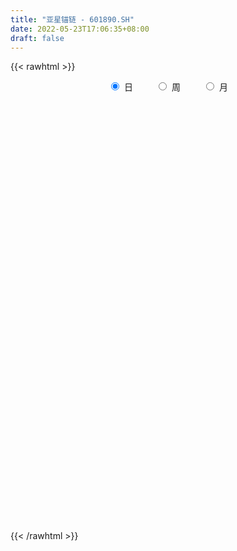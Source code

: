 ```yaml
---
title: "亚星锚链 - 601890.SH"
date: 2022-05-23T17:06:35+08:00
draft: false
---
```

{{< rawhtml >}}
    <div style="text-align: center">
        <label style="padding: 1rem;"><input style="margin-right: .5rem" type="radio" name="period" value="D" checked onclick="period_change(this)">日</label>
        <label style="padding: 1rem;"><input style="margin-right: .5rem" type="radio" name="period" value="W" onclick="period_change(this)">周</label>
        <label style="padding: 1rem;"><input style="margin-right: .5rem" type="radio" name="period" value="M" onclick="period_change(this)">月</label>
    </div>
    <div id="chart" style="height: 700px;"></div> 
    <script type="text/javascript">
        const D_v = [248061.47,458376.31,327787.46,275426.25,425624.01,261232.91,244234.56,187914.76,425165.41,306822.88,395672.82,251195.73,488000.14,507098.59,314705.91,297858.1,222368.23,297107.06,336256.78,389701.92,374446.54,276251.32,279784.7,178926.1,222457.6,162655.47,130327.0,296635.32,351576.18,233349.25,185864.17,210374.11,174742.49,194248.38,158961.56,257092.02,139188.36,94602.53,127501.7,86212.0,152964.64,169838.76,104440.21,96937.63,108049.0,89955.91,186253.38,126882.99,117933.25,109929.11,120952.08,293120.15,307265.01,206461.86,192521.79,122044.35,116760.52,148165.6,129508.29,90201.78,390992.77,209037.07,166222.13,297724.78,244285.39,185416.03,341408.27,374922.3,321769.37,564235.03,324216.71,269205.7,349320.26,389579.67,697156.8199999999,719845.1800000001,577610.6,407339.77,1041815.38,879398.78,577842.96,456150.44,538950.25,1062957.3999999999,899013.8100000001,974221.1899999999,1381904.1499999999,1030689.63,835072.33,516981.19,680753.1800000001,754899.37,985011.29,1070619.96,680499.48,720710.5,744055.64,544107.04,329247.89,303068.87,360038.74,357725.52,239752.69,159251.2,193295.64,222292.02,265196.8,209967.25,264551.31,391031.15,222754.47,278144.98,379064.33,245040.08,233299.56,450950.46,843633.53,764149.67,963737.54,630548.6800000001,445177.76,498688.75,650365.16,418745.84,553446.11,690090.37,585010.66,1014863.0600000001,1108171.1499999999,1657999.23,1042021.2,1178118.2,1012114.1800000001,639732.01,525645.27,713284.23,750744.83,554440.95,748199.6800000001,543655.34,490136.38,500373.73,380282.44,411934.04,298985.37,256708.59,527143.74,693165.76,1315791.1799999999,722376.8,519413.35,427029.48,400562.34,493951.72,766939.8,376591.47,428154.96,825549.53,540789.9399999999,342452.91,415463.65,348088.52,593183.1800000001,566075.08,449441.64,365991.71,214147.94,929004.88,821843.64,696891.83,444489.37,720941.13,589140.22,631574.29,434024.64,485753.0,543540.11,527279.79,461504.63,222347.73,303005.5,261720.85,210145.93,245078.8,212683.91,175318.09,248456.54,201239.92,175323.95,225833.88,187447.05,202189.04,523606.95,225981.15,304013.27,458370.42,232686.09,212822.33,248328.05,144077.28,217934.84,273166.2,156192.71,156494.89,168542.33,176710.14,196120.24,265920.47,156054.8,174860.57,139541.4,203382.09,176518.25,144770.93,103904.4,122194.86,151965.75,115665.0,84502.41,86078.58,333104.59,191149.23,173955.94,303858.73,534407.33,421482.08,558817.0600000001,343288.8,247602.9,290810.09,486671.78,341009.27,287682.95,213128.35,211234.74,154276.43,180560.48,183879.71,137186.04,141401.73,139530.88,199495.6,153493.81,105673.0,138632.26,140705.22,316188.4,361721.71,292152.54,426263.79]
const D_histogram = [0.0,0.0082580057,0.0148840101,0.0061425331,0.0142444841,0.0152985795,0.0048634372,-0.0084270796,0.0032462349,0.009621136,0.0154971026,0.0162752884,0.0271119055,0.0391749943,0.0347819092,0.0265689067,0.0195097569,0.0046096046,0.0058849924,0.0140468865,0.0139973134,0.0138515337,-0.0003481614,-0.0099116982,-0.0325614652,-0.0367396816,-0.0366701143,-0.0185291839,-0.004010105,0.0074868933,0.0075354812,0.0016650587,-0.008887696,-0.0249926792,-0.0309129457,-0.0530431812,-0.0655453889,-0.0686554512,-0.0636446545,-0.0581287125,-0.0467092331,-0.0442070551,-0.0377518308,-0.0303476165,-0.0316020392,-0.0292112687,-0.0162982151,-0.004449718,0.005482383,0.0117656417,0.0122147983,0.0249102832,0.0330720561,0.0321453649,0.0089049207,-0.0022344562,-0.0103054945,-0.0057959458,-0.0070260263,-0.0066676853,0.0131897821,0.0205853651,0.0267554165,0.035601963,0.0430284836,0.0395049288,0.0451671656,0.0523580499,0.0453327056,0.0602943409,0.0593973038,0.0542155935,0.0509636349,0.0413174044,0.0523255809,0.0570760898,0.063268886,0.0596860146,0.0857656194,0.0982419978,0.1013141917,0.0853365272,0.0893325121,0.130961576,0.1566833275,0.2134870289,0.2186612465,0.2251670283,0.1742172661,0.129096228,0.0845941911,0.0560219046,0.0624167339,0.0525983643,0.0119528597,-0.07335263,-0.102239013,-0.1527279484,-0.1710042991,-0.1683807725,-0.1817674888,-0.2104548429,-0.218030884,-0.2108425013,-0.2051453409,-0.1842595207,-0.1628249434,-0.1424371176,-0.1336603219,-0.1284874904,-0.1121501639,-0.1066467341,-0.1130846234,-0.1193919296,-0.1026784488,-0.0587763986,0.0178684114,0.0318432723,0.0676357947,0.0652949681,0.0511521426,0.050020333,0.0595416074,0.050854488,0.0527921913,0.0535093062,0.0558545357,0.1023660026,0.1789939039,0.222848207,0.219741287,0.2615286837,0.237409068,0.1982305662,0.1652553265,0.136881961,0.1215028309,0.0790596142,0.0268033159,0.0036216482,-0.0377820592,-0.0921794841,-0.110816116,-0.1153816899,-0.1304089598,-0.1330394895,-0.113418976,-0.0423313763,0.0280286229,0.0405734682,0.0161307986,-0.0002560672,-0.0222212804,-0.0196773753,-0.0765268033,-0.1010778906,-0.0911040853,-0.0547005317,-0.0386147,-0.0264462083,-0.0083761727,-0.004766103,0.0272547789,0.0396044091,0.0171888195,-0.0226901675,-0.0420165106,-0.0071468435,0.0030824757,0.0241278575,0.0125037136,0.0371433464,0.0199566172,0.0239963008,0.0295866499,0.0038796049,-0.040105277,-0.1256961933,-0.1579249949,-0.1680597362,-0.1570502602,-0.1406653036,-0.1278311881,-0.136111226,-0.1256102726,-0.1112600634,-0.0898904797,-0.0758856413,-0.0676962571,-0.0532160683,-0.0488324198,-0.0343029936,-0.013459687,-0.0114189314,0.0055592146,0.040569784,0.0568751764,0.0528140209,0.0303364366,0.0089121403,-0.0247890771,-0.057342115,-0.0720220786,-0.0796712577,-0.0797784012,-0.0928398411,-0.088235591,-0.0796190274,-0.0668433201,-0.0462345265,-0.026158312,-0.0016651261,-0.0031252418,0.0009292864,0.0043965636,0.0053894522,0.0213597022,0.022857243,0.0240874434,0.0288597503,0.0470234112,0.0463559261,0.0229657768,0.0547922088,0.0747616827,0.0988457481,0.1150864707,0.1131721111,0.1016354393,0.0697627497,-0.0014241184,-0.0501213614,-0.119707938,-0.1729397969,-0.18210369,-0.1825346742,-0.1566317615,-0.117776857,-0.0885267119,-0.0525883285,-0.01932739,0.0035358925,0.025057302,0.0381705865,0.0509829926,0.0609044358,0.0817566769,0.110733388,0.1296292592,0.1613423037]
const D_fast = [0.0,0.0103225071,0.020669514,0.0134636703,0.0251267424,0.0300054827,0.0207861996,0.0053889129,0.0178737861,0.0266539713,0.0364042136,0.0412512215,0.0588658149,0.0807226523,0.0850250445,0.0834542687,0.0812725581,0.0675248069,0.0702714428,0.0819450585,0.0853948137,0.0887119175,0.0744251821,0.0623837207,0.0315935874,0.0182304506,0.0091324894,0.0226411238,0.0361576765,0.049526398,0.0514588563,0.0460046984,0.0332300197,0.0108768667,-0.0027716363,-0.038162667,-0.0670512219,-0.087325147,-0.098225514,-0.1072417501,-0.1074995789,-0.1160491647,-0.1190318982,-0.1192145879,-0.1283695205,-0.1332815671,-0.1244430673,-0.1137069997,-0.1024043029,-0.0931796338,-0.0896767776,-0.0707537219,-0.054323935,-0.047214285,-0.068228499,-0.07992649,-0.0905739019,-0.0875133397,-0.0904999267,-0.091808507,-0.0686535942,-0.0561116699,-0.0432527643,-0.025505727,-0.0073220855,-0.0009694082,0.01598462,0.0362650169,0.0405728489,0.0706080695,0.0845603583,0.0929325464,0.1024214966,0.1031046171,0.1271941889,0.1462137202,0.1682237379,0.1795623701,0.2270833798,0.2641202577,0.2925209995,0.2978774668,0.3242065797,0.3985760376,0.463468621,0.5736440796,0.6334836089,0.6962811477,0.6888857021,0.676038721,0.6526852319,0.6381184215,0.6601174342,0.6634486558,0.6257913661,0.5221477189,0.4677015826,0.3790306601,0.3180032346,0.2785315681,0.2197029797,0.1384019148,0.0763181528,0.0307959101,-0.0147932648,-0.0399723247,-0.0592439833,-0.0744654368,-0.0991037216,-0.1260527628,-0.1377529772,-0.1589112309,-0.1936202761,-0.2297755647,-0.2387316961,-0.2095237455,-0.1284118328,-0.1064761537,-0.0537746826,-0.0397917673,-0.041146557,-0.0297732834,-0.0053666071,-0.0013401046,0.0137956465,0.027890088,0.0441989514,0.116301919,0.2376782963,0.3372446512,0.3890730528,0.4962426205,0.5314752718,0.5418544115,0.5501930035,0.5560401282,0.5710367059,0.5483583926,0.5028029234,0.4805266677,0.4296774455,0.3522351496,0.3058944886,0.2724834923,0.2248539825,0.1889635804,0.1802293499,0.2407341055,0.3181012604,0.3407894728,0.3203795028,0.3039286202,0.276408087,0.2740326482,0.1980515193,0.1482309594,0.1354287434,0.158157164,0.1645893208,0.1701462604,0.1861222529,0.1885407968,0.2273753734,0.2496261058,0.2315077212,0.1859561923,0.1561257215,0.1892086778,0.2002086159,0.2272859621,0.2187877466,0.2527132159,0.240515641,0.2505543998,0.2635414114,0.2388042677,0.1847930665,0.0677781019,-0.0039319484,-0.0560816238,-0.0843347128,-0.1031160821,-0.1222397636,-0.164547608,-0.1854492227,-0.1989140294,-0.2000170657,-0.2049836375,-0.2137183176,-0.2125421459,-0.2203666024,-0.2144129246,-0.1969345398,-0.197748517,-0.1793805674,-0.1342275519,-0.1037033654,-0.0945610157,-0.1094544909,-0.1286507521,-0.1685492388,-0.2154378054,-0.2481232886,-0.2756902821,-0.295742026,-0.3320134261,-0.3494680738,-0.360756267,-0.3646913897,-0.3556412279,-0.3421045913,-0.318027687,-0.3202691131,-0.3159822633,-0.3114158453,-0.3090755935,-0.2877654181,-0.2805535664,-0.2733015052,-0.2613142607,-0.231394747,-0.2204732506,-0.2381219557,-0.1925974715,-0.1539375769,-0.1051420745,-0.0601297342,-0.033751066,-0.019878878,-0.0343108802,-0.1058537778,-0.1670813612,-0.2665949223,-0.3630617304,-0.4177515461,-0.4638161988,-0.4770712265,-0.4676605362,-0.4605420691,-0.4377507678,-0.4093216769,-0.3855744212,-0.3577886863,-0.335132755,-0.3095746009,-0.2844270488,-0.2431356384,-0.1864755803,-0.1351723942,-0.0631237739]
const D_slow = [0.0,0.0020645014,0.0057855039,0.0073211372,0.0108822582,0.0147069031,0.0159227624,0.0138159925,0.0146275512,0.0170328353,0.0209071109,0.024975933,0.0317539094,0.041547658,0.0502431353,0.0568853619,0.0617628012,0.0629152023,0.0643864504,0.067898172,0.0713975004,0.0748603838,0.0747733435,0.0722954189,0.0641550526,0.0549701322,0.0458026036,0.0411703077,0.0401677814,0.0420395047,0.043923375,0.0443396397,0.0421177157,0.0358695459,0.0281413095,0.0148805142,-0.001505833,-0.0186696958,-0.0345808594,-0.0491130376,-0.0607903458,-0.0718421096,-0.0812800673,-0.0888669714,-0.0967674813,-0.1040702984,-0.1081448522,-0.1092572817,-0.1078866859,-0.1049452755,-0.1018915759,-0.0956640051,-0.0873959911,-0.0793596499,-0.0771334197,-0.0776920338,-0.0802684074,-0.0817173938,-0.0834739004,-0.0851408217,-0.0818433762,-0.0766970349,-0.0700081808,-0.0611076901,-0.0503505692,-0.040474337,-0.0291825456,-0.0160930331,-0.0047598567,0.0103137286,0.0251630545,0.0387169529,0.0514578616,0.0617872127,0.074868608,0.0891376304,0.1049548519,0.1198763555,0.1413177604,0.1658782599,0.1912068078,0.2125409396,0.2348740676,0.2676144616,0.3067852935,0.3601570507,0.4148223623,0.4711141194,0.5146684359,0.546942493,0.5680910407,0.5820965169,0.5977007004,0.6108502915,0.6138385064,0.5955003489,0.5699405956,0.5317586085,0.4890075337,0.4469123406,0.4014704684,0.3488567577,0.2943490367,0.2416384114,0.1903520762,0.144287196,0.1035809601,0.0679716807,0.0345566003,0.0024347277,-0.0256028133,-0.0522644968,-0.0805356527,-0.1103836351,-0.1360532473,-0.150747347,-0.1462802441,-0.138319426,-0.1214104773,-0.1050867353,-0.0922986997,-0.0797936164,-0.0649082146,-0.0521945926,-0.0389965447,-0.0256192182,-0.0116555843,0.0139359164,0.0586843924,0.1143964441,0.1693317659,0.2347139368,0.2940662038,0.3436238453,0.384937677,0.4191581672,0.4495338749,0.4692987785,0.4759996075,0.4769050195,0.4674595047,0.4444146337,0.4167106047,0.3878651822,0.3552629422,0.3220030699,0.2936483259,0.2830654818,0.2900726375,0.3002160046,0.3042487042,0.3041846874,0.2986293673,0.2937100235,0.2745783227,0.24930885,0.2265328287,0.2128576958,0.2032040208,0.1965924687,0.1944984255,0.1933068998,0.2001205945,0.2100216968,0.2143189017,0.2086463598,0.1981422321,0.1963555213,0.1971261402,0.2031581046,0.206284033,0.2155698696,0.2205590239,0.2265580991,0.2339547615,0.2349246628,0.2248983435,0.1934742952,0.1539930465,0.1119781124,0.0727155474,0.0375492215,0.0055914245,-0.028436382,-0.0598389502,-0.087653966,-0.110126586,-0.1290979963,-0.1460220605,-0.1593260776,-0.1715341826,-0.180109931,-0.1834748527,-0.1863295856,-0.184939782,-0.174797336,-0.1605785418,-0.1473750366,-0.1397909275,-0.1375628924,-0.1437601617,-0.1580956904,-0.1761012101,-0.1960190245,-0.2159636248,-0.2391735851,-0.2612324828,-0.2811372397,-0.2978480697,-0.3094067013,-0.3159462793,-0.3163625608,-0.3171438713,-0.3169115497,-0.3158124088,-0.3144650458,-0.3091251202,-0.3034108095,-0.2973889486,-0.290174011,-0.2784181582,-0.2668291767,-0.2610877325,-0.2473896803,-0.2286992596,-0.2039878226,-0.1752162049,-0.1469231771,-0.1215143173,-0.1040736299,-0.1044296595,-0.1169599998,-0.1468869843,-0.1901219335,-0.235647856,-0.2812815246,-0.320439465,-0.3498836792,-0.3720153572,-0.3851624393,-0.3899942868,-0.3891103137,-0.3828459882,-0.3733033416,-0.3605575934,-0.3453314845,-0.3248923153,-0.2972089683,-0.2648016535,-0.2244660776]
const D_data = [['2021-05-12', 5.8508, 5.9006, 5.7812, 5.9404],['2021-05-13', 5.8309, 6.03, 5.821, 6.1693],['2021-05-14', 5.9703, 6.0598, 5.9305, 6.1096],['2021-05-17', 6.0001, 5.8708, 5.8011, 6.0698],['2021-05-18', 5.8309, 6.0897, 5.821, 6.1494],['2021-05-19', 6.03, 6.0399, 5.9802, 6.1394],['2021-05-20', 6.03, 5.8807, 5.8608, 6.0797],['2021-05-21', 5.8807, 5.7812, 5.7712, 5.8807],['2021-05-24', 5.7712, 6.0897, 5.7513, 6.1295],['2021-05-25', 6.0499, 6.0797, 5.9703, 6.1593],['2021-05-26', 6.0698, 6.1195, 6.03, 6.3484],['2021-05-27', 6.0797, 6.0897, 6.0499, 6.219],['2021-05-28', 6.0897, 6.2688, 6.03, 6.3683],['2021-05-31', 6.2887, 6.3782, 6.1494, 6.428],['2021-06-01', 6.2887, 6.229, 6.219, 6.3683],['2021-06-02', 6.2389, 6.1792, 6.1195, 6.4081],['2021-06-03', 6.1295, 6.1792, 6.1096, 6.2688],['2021-06-04', 6.1295, 6.0399, 5.9902, 6.2489],['2021-06-07', 6.0598, 6.219, 6.02, 6.3185],['2021-06-08', 6.2091, 6.3484, 6.0797, 6.3782],['2021-06-09', 6.4081, 6.2887, 6.2489, 6.5275],['2021-06-10', 6.219, 6.3086, 6.1394, 6.3683],['2021-06-11', 6.2489, 6.1096, 6.0897, 6.3683],['2021-06-15', 6.0797, 6.1096, 6.0399, 6.219],['2021-06-16', 6.0797, 5.8508, 5.8409, 6.0996],['2021-06-17', 5.9205, 5.9902, 5.811, 6.02],['2021-06-18', 5.96, 6.01, 5.89, 6.08],['2021-06-21', 6.0, 6.27, 5.99, 6.27],['2021-06-22', 6.28, 6.31, 6.22, 6.4],['2021-06-23', 6.3, 6.35, 6.25, 6.37],['2021-06-24', 6.33, 6.25, 6.24, 6.41],['2021-06-25', 6.22, 6.17, 6.08, 6.23],['2021-06-28', 6.16, 6.07, 6.04, 6.21],['2021-06-29', 6.07, 5.92, 5.89, 6.11],['2021-06-30', 5.94, 5.97, 5.86, 5.97],['2021-07-01', 5.97, 5.66, 5.65, 6.01],['2021-07-02', 5.74, 5.64, 5.56, 5.77],['2021-07-05', 5.61, 5.66, 5.59, 5.68],['2021-07-06', 5.66, 5.71, 5.61, 5.75],['2021-07-07', 5.71, 5.69, 5.65, 5.73],['2021-07-08', 5.68, 5.76, 5.67, 5.84],['2021-07-09', 5.72, 5.64, 5.52, 5.76],['2021-07-12', 5.67, 5.67, 5.64, 5.69],['2021-07-13', 5.67, 5.68, 5.57, 5.69],['2021-07-14', 5.67, 5.55, 5.55, 5.68],['2021-07-15', 5.54, 5.56, 5.52, 5.63],['2021-07-16', 5.55, 5.7, 5.52, 5.75],['2021-07-19', 5.66, 5.73, 5.65, 5.77],['2021-07-20', 5.67, 5.75, 5.66, 5.78],['2021-07-21', 5.72, 5.74, 5.72, 5.79],['2021-07-22', 5.73, 5.68, 5.61, 5.74],['2021-07-23', 5.67, 5.87, 5.65, 5.91],['2021-07-26', 5.82, 5.88, 5.74, 6.04],['2021-07-27', 5.85, 5.8, 5.76, 5.97],['2021-07-28', 5.75, 5.46, 5.4, 5.77],['2021-07-29', 5.49, 5.51, 5.47, 5.57],['2021-07-30', 5.55, 5.48, 5.42, 5.56],['2021-08-02', 5.44, 5.61, 5.43, 5.64],['2021-08-03', 5.57, 5.53, 5.51, 5.68],['2021-08-04', 5.5, 5.53, 5.49, 5.58],['2021-08-05', 5.53, 5.82, 5.51, 5.89],['2021-08-06', 5.76, 5.74, 5.68, 5.82],['2021-08-09', 5.71, 5.77, 5.7, 5.83],['2021-08-10', 5.75, 5.86, 5.73, 5.96],['2021-08-11', 5.86, 5.91, 5.82, 5.94],['2021-08-12', 5.87, 5.81, 5.77, 5.91],['2021-08-13', 5.78, 5.96, 5.78, 6.02],['2021-08-16', 5.96, 6.05, 5.92, 6.14],['2021-08-17', 6.0, 5.91, 5.9, 6.13],['2021-08-18', 5.89, 6.25, 5.84, 6.26],['2021-08-19', 6.25, 6.14, 6.03, 6.25],['2021-08-20', 6.12, 6.12, 6.03, 6.25],['2021-08-23', 6.1, 6.17, 6.06, 6.25],['2021-08-24', 6.09, 6.1, 5.96, 6.15],['2021-08-25', 6.08, 6.41, 6.05, 6.52],['2021-08-26', 6.32, 6.43, 6.27, 6.65],['2021-08-27', 6.4, 6.54, 6.33, 6.67],['2021-08-30', 6.68, 6.49, 6.41, 6.71],['2021-08-31', 6.49, 7.0, 6.33, 7.14],['2021-09-01', 6.95, 7.03, 6.9, 7.37],['2021-09-02', 7.02, 7.06, 6.8, 7.08],['2021-09-03', 6.9, 6.89, 6.71, 7.14],['2021-09-06', 6.9, 7.21, 6.89, 7.29],['2021-09-07', 7.23, 7.93, 7.21, 7.93],['2021-09-08', 8.01, 8.07, 7.69, 8.15],['2021-09-09', 8.0, 8.88, 7.95, 8.88],['2021-09-10', 9.08, 8.63, 8.52, 9.42],['2021-09-13', 8.62, 8.92, 8.4, 9.2],['2021-09-14', 8.86, 8.31, 8.25, 8.94],['2021-09-15', 8.32, 8.32, 8.16, 8.45],['2021-09-16', 8.28, 8.25, 8.21, 8.74],['2021-09-17', 8.42, 8.39, 8.22, 8.71],['2021-09-22', 8.09, 8.9, 8.08, 9.16],['2021-09-23', 8.79, 8.82, 8.29, 9.2],['2021-09-24', 8.66, 8.41, 8.36, 9.03],['2021-09-27', 8.47, 7.57, 7.57, 8.54],['2021-09-28', 7.35, 7.98, 7.35, 8.15],['2021-09-29', 8.01, 7.47, 7.38, 8.08],['2021-09-30', 7.62, 7.63, 7.53, 7.78],['2021-10-08', 7.96, 7.78, 7.57, 7.96],['2021-10-11', 7.76, 7.47, 7.31, 7.79],['2021-10-12', 7.41, 7.06, 6.94, 7.58],['2021-10-13', 7.08, 7.1, 6.9, 7.15],['2021-10-14', 7.1, 7.15, 7.03, 7.23],['2021-10-15', 7.12, 7.03, 6.95, 7.24],['2021-10-18', 7.07, 7.16, 7.01, 7.22],['2021-10-19', 7.1, 7.16, 7.02, 7.32],['2021-10-20', 7.12, 7.15, 7.03, 7.24],['2021-10-21', 7.14, 6.98, 6.93, 7.18],['2021-10-22', 6.95, 6.87, 6.81, 7.28],['2021-10-25', 6.7, 6.97, 6.66, 7.02],['2021-10-26', 6.98, 6.8, 6.7, 7.01],['2021-10-27', 6.95, 6.55, 6.45, 6.97],['2021-10-28', 6.5, 6.41, 6.34, 6.59],['2021-10-29', 6.41, 6.62, 6.35, 6.64],['2021-11-01', 6.65, 7.04, 6.59, 7.14],['2021-11-02', 7.18, 7.74, 7.06, 7.74],['2021-11-03', 7.32, 7.2, 7.11, 7.37],['2021-11-04', 7.1, 7.63, 6.98, 7.89],['2021-11-05', 7.54, 7.28, 7.23, 7.62],['2021-11-08', 7.21, 7.12, 7.02, 7.27],['2021-11-09', 7.09, 7.27, 6.9, 7.3],['2021-11-10', 7.19, 7.46, 7.14, 7.62],['2021-11-11', 7.33, 7.27, 7.24, 7.45],['2021-11-12', 7.28, 7.42, 7.26, 7.5],['2021-11-15', 7.51, 7.45, 7.45, 7.8],['2021-11-16', 7.37, 7.52, 7.32, 7.65],['2021-11-17', 7.48, 8.27, 7.36, 8.27],['2021-11-18', 8.7, 9.1, 8.44, 9.1],['2021-11-19', 9.08, 9.19, 8.87, 9.52],['2021-11-22', 9.23, 8.91, 8.8, 9.3],['2021-11-23', 8.84, 9.8, 8.81, 9.8],['2021-11-24', 9.47, 9.26, 9.05, 9.68],['2021-11-25', 9.16, 9.12, 8.95, 9.33],['2021-11-26', 9.13, 9.2, 8.96, 9.32],['2021-11-29', 8.99, 9.27, 8.93, 9.58],['2021-11-30', 9.16, 9.48, 9.15, 9.66],['2021-12-01', 9.4, 9.13, 9.01, 9.48],['2021-12-02', 9.01, 8.86, 8.78, 9.55],['2021-12-03', 8.86, 9.1, 8.73, 9.17],['2021-12-06', 9.06, 8.75, 8.75, 9.11],['2021-12-07', 8.77, 8.34, 8.21, 8.86],['2021-12-08', 8.36, 8.57, 8.31, 8.67],['2021-12-09', 8.62, 8.65, 8.55, 9.0],['2021-12-10', 8.7, 8.42, 8.38, 8.77],['2021-12-13', 8.36, 8.47, 8.32, 8.6],['2021-12-14', 8.51, 8.74, 8.48, 8.85],['2021-12-15', 8.74, 9.61, 8.71, 9.61],['2021-12-16', 9.7, 10.02, 9.41, 10.25],['2021-12-17', 9.84, 9.59, 9.44, 10.0],['2021-12-20', 9.55, 9.16, 9.1, 9.55],['2021-12-21', 9.25, 9.2, 9.07, 9.44],['2021-12-22', 9.3, 9.06, 9.02, 9.38],['2021-12-23', 9.03, 9.34, 8.98, 9.38],['2021-12-24', 9.33, 8.45, 8.42, 9.33],['2021-12-27', 8.35, 8.6, 8.18, 8.72],['2021-12-28', 8.59, 8.95, 8.52, 9.07],['2021-12-29', 8.83, 9.38, 8.82, 9.83],['2021-12-30', 9.48, 9.26, 9.02, 9.5],['2021-12-31', 9.29, 9.29, 9.11, 9.37],['2022-01-04', 9.35, 9.46, 9.27, 9.63],['2022-01-05', 9.5, 9.36, 9.24, 9.65],['2022-01-06', 9.27, 9.85, 9.11, 10.14],['2022-01-07', 9.77, 9.78, 9.66, 10.23],['2022-01-10', 9.84, 9.37, 9.11, 9.84],['2022-01-11', 9.28, 9.01, 8.98, 9.5],['2022-01-12', 9.04, 9.11, 9.0, 9.2],['2022-01-13', 9.22, 9.84, 9.22, 10.02],['2022-01-14', 9.64, 9.68, 9.56, 10.35],['2022-01-17', 9.68, 9.94, 9.2, 10.13],['2022-01-18', 10.13, 9.6, 9.53, 10.15],['2022-01-19', 9.64, 10.14, 9.43, 10.5],['2022-01-20', 10.12, 9.69, 9.4, 10.14],['2022-01-21', 9.56, 9.97, 9.25, 10.3],['2022-01-24', 9.9, 10.07, 9.75, 10.21],['2022-01-25', 10.09, 9.67, 9.61, 10.42],['2022-01-26', 9.46, 9.27, 8.91, 9.58],['2022-01-27', 9.21, 8.36, 8.34, 9.25],['2022-01-28', 8.2, 8.62, 8.02, 8.91],['2022-02-07', 8.76, 8.67, 8.56, 8.92],['2022-02-08', 8.7, 8.82, 8.32, 8.83],['2022-02-09', 8.69, 8.85, 8.65, 9.02],['2022-02-10', 8.83, 8.78, 8.67, 8.92],['2022-02-11', 8.7, 8.42, 8.38, 8.7],['2022-02-14', 8.38, 8.55, 8.33, 8.76],['2022-02-15', 8.54, 8.56, 8.36, 8.64],['2022-02-16', 8.54, 8.65, 8.47, 8.88],['2022-02-17', 8.68, 8.57, 8.47, 8.73],['2022-02-18', 8.5, 8.48, 8.35, 8.55],['2022-02-21', 8.48, 8.55, 8.48, 8.77],['2022-02-22', 8.54, 8.41, 8.36, 8.66],['2022-02-23', 8.4, 8.53, 8.35, 8.57],['2022-02-24', 8.45, 8.66, 8.17, 8.94],['2022-02-25', 8.43, 8.45, 8.36, 8.53],['2022-02-28', 8.46, 8.66, 8.37, 8.78],['2022-03-01', 8.6, 9.02, 8.59, 9.04],['2022-03-02', 9.01, 8.94, 8.81, 9.01],['2022-03-03', 9.02, 8.74, 8.68, 9.05],['2022-03-04', 8.65, 8.45, 8.38, 8.72],['2022-03-07', 8.45, 8.34, 8.3, 8.49],['2022-03-08', 8.34, 8.01, 7.83, 8.39],['2022-03-09', 8.0, 7.79, 7.31, 8.08],['2022-03-10', 7.91, 7.81, 7.78, 7.98],['2022-03-11', 7.65, 7.75, 7.44, 7.82],['2022-03-14', 7.67, 7.73, 7.63, 7.99],['2022-03-15', 7.68, 7.43, 7.39, 7.72],['2022-03-16', 7.52, 7.52, 7.11, 7.6],['2022-03-17', 7.6, 7.5, 7.48, 7.79],['2022-03-18', 7.47, 7.51, 7.37, 7.63],['2022-03-21', 7.51, 7.61, 7.45, 7.63],['2022-03-22', 7.6, 7.64, 7.56, 7.69],['2022-03-23', 7.67, 7.76, 7.61, 7.88],['2022-03-24', 7.65, 7.45, 7.43, 7.72],['2022-03-25', 7.45, 7.48, 7.44, 7.7],['2022-03-28', 7.4, 7.45, 7.22, 7.52],['2022-03-29', 7.52, 7.39, 7.36, 7.67],['2022-03-30', 7.43, 7.59, 7.4, 7.59],['2022-03-31', 7.54, 7.43, 7.39, 7.57],['2022-04-01', 7.4, 7.41, 7.36, 7.45],['2022-04-06', 7.48, 7.45, 7.34, 7.48],['2022-04-07', 7.4, 7.67, 7.4, 7.98],['2022-04-08', 7.67, 7.48, 7.42, 7.7],['2022-04-11', 7.47, 7.12, 7.11, 7.47],['2022-04-12', 7.13, 7.83, 7.08, 7.83],['2022-04-13', 7.84, 7.84, 7.68, 8.15],['2022-04-14', 7.84, 8.05, 7.7, 8.2],['2022-04-15', 7.97, 8.12, 7.81, 8.36],['2022-04-18', 7.91, 8.0, 7.7, 8.02],['2022-04-19', 8.1, 7.91, 7.8, 8.12],['2022-04-20', 7.91, 7.59, 7.52, 7.91],['2022-04-21', 7.47, 6.83, 6.83, 7.58],['2022-04-22', 6.63, 6.75, 6.37, 7.05],['2022-04-25', 6.55, 6.08, 6.08, 6.55],['2022-04-26', 5.98, 5.81, 5.74, 6.14],['2022-04-27', 5.66, 6.02, 5.65, 6.04],['2022-04-28', 5.97, 5.92, 5.76, 6.01],['2022-04-29', 5.93, 6.14, 5.92, 6.22],['2022-05-05', 6.13, 6.32, 6.08, 6.45],['2022-05-06', 6.13, 6.25, 6.11, 6.32],['2022-05-09', 6.18, 6.4, 6.17, 6.5],['2022-05-10', 6.39, 6.47, 6.31, 6.52],['2022-05-11', 6.5, 6.43, 6.4, 6.7],['2022-05-12', 6.37, 6.49, 6.34, 6.57],['2022-05-13', 6.48, 6.45, 6.37, 6.55],['2022-05-16', 6.48, 6.5, 6.44, 6.66],['2022-05-17', 6.49, 6.52, 6.37, 6.58],['2022-05-18', 6.57, 6.75, 6.52, 6.95],['2022-05-19', 6.62, 7.02, 6.6, 7.04],['2022-05-20', 6.99, 7.08, 6.9, 7.11],['2022-05-23', 7.16, 7.46, 7.08, 7.6]]
const W_v = [1211844.4299999999,820625.3599999999,832070.0900000001,1196362.6600000001,1213850.45,1937427.23,789285.52,789357.86,650024.87,456711.49,431792.8,540381.1900000001,546222.89,456206.15,259649.78,501497.91,356428.08,327957.77,385531.22,252327.3,385717.15,208796.86,234091.68,202427.79,224986.28,336206.47,367531.87,739090.4,438987.68,295074.08,98198.02,99513.57,584428.47,267561.54,372812.27,458654.3099999999,536693.72,659561.29,1764297.1600000001,1607436.5300000003,1327451.8099999998,331211.34,654739.8099999999,400707.4299999999,349890.23,238524.17,177288.02,238977.08,257777.82,176816.42,253567.16,198308.69,186204.15,580245.35,413956.35,223082.87,303286.42,122785.95,153820.71,169380.78,189390.69,167251.47,107157.98,184603.02,125134.96,156786.02,178749.77,278433.1,434502.59,458930.9399999999,241365.07,202478.6,112683.27,216462.48,105186.28,344518.52,1264703.9099999999,375066.19,227719.59,187140.65,257164.01,930121.5700000001,2368437.29,4383128.3900000006,3419217.1000000006,2669262.2599999998,3484837.1500000004,4497676.9500000002,2566594.5800000001,3190719.3199999998,2098359.48,677202.6599999999,2122040.8199999998,1433940.74,1063414.3200000001,958425.5600000001,588284.28,983654.59,1169930.55,1591997.8100000001,2881526.96,1150154.5900000001,836539.05,826617.96,773574.5600000001,905528.8600000001,924478.53,1009224.6399999999,1611623.1600000001,2393622.9000000004,1317129.8300000001,978208.3300000001,643333.6899999999,76495.55,268976.39,444639.63,295846.97,309357.45,490171.73,262411.13,541065.54,397120.01,259352.49,464790.99,1412411.8900000001,367103.39,489653.48,2081490.4799999997,833746.5100000001,522862.36,766662.39,639606.22,1222682.1399999999,1432589.6400000001,1188890.96,888598.99,486868.5499999999,317122.17,831655.71,1395953.27,2024935.2000000002,2764964.8700000001,1148073.75,586279.59,2120172.98,1575261.1300000001,751818.89,1046330.6399999999,523586.1800000001,674997.54,416755.0599999999,645234.3,4347577.0299999993,3400581.6200000001,3951902.8500000006,2258096.7200000002,3768731.7400000002,4549355.4199999999,2718221.71,1260483.4199999999,1388879.3700000001,1012422.42,546526.42,618993.22,321747.07,127221.2,641911.3100000001,343452.85,449858.86,437544.66,432027.53,547553.62,828883.27,591771.89,2180936.96,2218868.4399999999,2013267.8,1825172.0700000001,2775741.8300000001,1502031.7000000002,1070348.1699999999,913151.38,459558.24,198592.54,184695.22,495038.55,452606.86,350111.2,379948.47,276789.84,427143.4500000001,619947.0,1198855.3300000001,2956246.2599999998,1379020.0800000001,777127.23,1791264.72,1394432.49,1866856.98,1639137.8900000001,1656441.26,694366.17,1277799.0299999998,924232.8099999999,631119.63,585636.13,768817.5800000001,945053.53,967905.51,1235056.6000000001,1854349.1099999999,2733512.5300000003,3362547.3299999996,4857046.7999999998,3818395.7000000002,2736130.73,2338121.0700000003,303068.87,1310063.79,1353038.5299999998,1358303.4200000002,3653019.8800000004,2566423.6200000001,5056134.4699999997,4397630.8599999994,3310325.0299999998,2081711.96,3515186.0699999994,2607896.6899999999,2513538.8100000001,1922810.4300000002,2780429.8100000001,3083036.8399999999,2452102.1699999999,1242298.8100000001,1013022.4100000001,1365058.0699999998,1456220.1599999999,947865.92,963347.98,839073.24,578232.42,610332.4,1992521.1400000001,1709382.8400000001,1046882.95,321065.75,739595.02,1249400.1300000001,426263.79]
const W_histogram = [0.0,-0.0226297436,-0.0343185542,-0.0208579225,-0.0243541911,0.000739901,0.002206062,-0.0011679111,-0.0111676793,-0.0121922482,-0.0232281284,-0.0223065322,-0.0157766949,-0.0299250188,-0.0398740444,-0.0993941044,-0.1262789027,-0.1643369747,-0.1906785284,-0.1908854341,-0.1786691548,-0.1658172729,-0.1522309986,-0.137292463,-0.1075218408,-0.0791961842,-0.0518233698,-0.0188149608,-0.046209492,-0.0960863589,-0.1037865604,-0.0862936583,-0.0493334961,-0.0202230289,0.0037383013,-0.0025683151,0.0334807043,0.0765040637,0.1346665733,0.1625030705,0.1292651609,0.1044606301,0.0904076041,0.0635023292,0.0354678248,0.0081079362,-0.0142607528,-0.058078284,-0.1041097185,-0.1193117301,-0.1223221764,-0.1128447757,-0.0951416826,-0.0527766272,-0.0400165406,-0.0179592047,-0.0076101672,0.0037139135,0.0125198612,0.0217845137,0.0339603282,0.0459815341,0.0514847078,0.0202815189,-0.0083308047,-0.0117002743,-0.0028290991,0.0176782457,0.0411982389,0.0444431784,0.0530243765,0.0618523647,0.0620179511,0.0578676699,0.0504725458,0.0653116861,0.0881057228,0.0942789685,0.0907661034,0.0760987067,0.0784117209,0.0954839418,0.1788067309,0.3298238229,0.3636477898,0.3953162958,0.4066460129,0.4763506668,0.436413725,0.4280207084,0.2910679153,0.1766849405,0.1142568911,0.0349791386,-0.026149917,-0.0720014572,-0.1480398837,-0.1552912335,-0.1395433391,-0.1282031166,-0.0864490635,-0.0952132798,-0.0970636131,-0.0892078745,-0.105796818,-0.123335152,-0.1244731796,-0.1080450942,-0.0616361991,-0.0290480352,-0.0061327619,-0.015101166,-0.0530260073,-0.0760396756,-0.0921183545,-0.1065818766,-0.1095677668,-0.1112586324,-0.1092747851,-0.1187421233,-0.0992393991,-0.0996508769,-0.0895508803,-0.074451439,-0.053681316,-0.0404320912,-0.0167107228,0.0123753377,0.0236852971,0.0200476959,-0.0269179098,-0.0467228874,-0.0287801497,-0.0404790783,-0.0157296965,-0.0230865728,-0.0324448764,-0.0418613148,-0.0336666937,0.0016336407,0.0173267497,0.0558742057,0.0352245785,0.0296298093,0.0488599652,0.0332632283,0.0294264144,0.0293037866,0.0174854729,0.0141686342,0.006793959,0.013756648,0.1093175744,0.1408541052,0.1829941616,0.1681891562,0.1866696982,0.1941394217,0.1589399301,0.1270630919,0.0897540803,0.0184104373,-0.0292901978,-0.069770703,-0.0869286828,-0.0909173026,-0.1033767381,-0.1088270126,-0.1258599592,-0.1331014918,-0.1354247438,-0.1151852911,-0.0892158745,-0.0728873481,-0.0169342374,-0.019047968,-0.0002539323,0.0281201076,0.0222162628,0.0198478115,0.01024622,-0.0497597546,-0.1012700215,-0.1229347595,-0.1136854368,-0.1068686662,-0.0839171238,-0.0797975043,-0.0633923748,-0.0514257875,-0.0408495245,-0.0208144439,0.0352702835,0.0709161135,0.0561617909,0.0555502505,0.0833963289,0.0798021544,0.1054054598,0.102001416,0.0994180457,0.0864535579,0.0840320271,0.044119844,0.0165243129,0.0018866214,0.0031536278,-0.0214221074,-0.0193769648,-0.0032621241,0.0170049394,0.0553659377,0.0984634902,0.2307527127,0.28512582,0.3037550207,0.2472576095,0.2054208585,0.1170621836,0.0415619892,-0.0277592318,-0.0314363159,-0.0268897036,0.0866571007,0.150054205,0.1713331211,0.1276929489,0.16342208,0.0992340971,0.1019176428,0.123805818,0.1186490684,0.1214298729,0.0241022763,-0.0575338739,-0.1083317036,-0.1426344452,-0.1625605561,-0.2167329699,-0.259680392,-0.2793472582,-0.2853073711,-0.2727791715,-0.2123218173,-0.252782252,-0.3052974324,-0.3159708088,-0.2933952858,-0.2230531405,-0.1419052859]
const W_fast = [0.0,-0.0282871795,-0.0485556286,-0.0403094776,-0.049894294,-0.0246152266,-0.0225975501,-0.026263501,-0.039055189,-0.0431278199,-0.0599707322,-0.0646257691,-0.0620401055,-0.0836696841,-0.1035872208,-0.1879558069,-0.2464103309,-0.3255526465,-0.3995638323,-0.4474920966,-0.479943106,-0.5085455423,-0.5330170176,-0.5524015978,-0.5495114358,-0.5409848253,-0.5265678533,-0.4982631845,-0.5372100887,-0.6111085453,-0.6447553869,-0.6488358995,-0.6242091113,-0.6001544013,-0.5752584957,-0.5822071909,-0.5377879954,-0.4756386201,-0.3838094672,-0.3153472024,-0.3162688217,-0.314958195,-0.30640932,-0.3174390126,-0.3366065608,-0.3619394654,-0.3878733425,-0.4462104447,-0.5182693089,-0.563299253,-0.5968902434,-0.6156240366,-0.6217063641,-0.5925354656,-0.5897795141,-0.5722119794,-0.5637654837,-0.5515129246,-0.5395770116,-0.5248662307,-0.5042003342,-0.4806837448,-0.4623093941,-0.4884422033,-0.519137228,-0.5254317662,-0.5172678658,-0.4923409595,-0.4585214066,-0.4441656726,-0.4223283804,-0.3980373009,-0.3823672267,-0.3720505905,-0.3668275782,-0.3356605164,-0.2908400489,-0.2610970611,-0.2419184004,-0.2375611204,-0.2156451759,-0.1747019696,-0.0466774978,0.18679555,0.3115314643,0.4420290443,0.5550202645,0.7438125851,0.8129790746,0.9115912351,0.8474054208,0.7771936811,0.7433298546,0.6727968867,0.6051303519,0.5412784474,0.4282300499,0.3821558917,0.3630179514,0.3423073947,0.362449182,0.3298816457,0.3037654091,0.2893191791,0.2462810311,0.1979089091,0.1656525866,0.1550693985,0.1860692437,0.2113953989,0.2327774817,0.2200337862,0.1688524431,0.1268288558,0.0877205882,0.046611597,0.0162337651,-0.0132717586,-0.0386066076,-0.0777594766,-0.0830666022,-0.1083907992,-0.1206785227,-0.1241919412,-0.1168421472,-0.1137009451,-0.0941572575,-0.0619773626,-0.0447460789,-0.0433717561,-0.0970668392,-0.1285525387,-0.1178048384,-0.1396235366,-0.118806579,-0.1319350984,-0.1494046211,-0.1692863882,-0.1695084406,-0.133799696,-0.1137748996,-0.0612588921,-0.0731023747,-0.0712896915,-0.0398445444,-0.0471254742,-0.0436056845,-0.0364023656,-0.0438493111,-0.0436239913,-0.0493001768,-0.0388983257,0.0839919943,0.1507420514,0.2386306482,0.2658729318,0.3310208983,0.3870254773,0.3915609681,0.391449903,0.3765794114,0.3098383777,0.2548151932,0.1968920122,0.1580018617,0.1312839163,0.0929802963,0.0603232686,0.0118253322,-0.0286915733,-0.0648710113,-0.0734278814,-0.0697624333,-0.071655744,-0.0199361927,-0.0268119152,-0.0080813626,0.0273227041,0.026972925,0.0295664266,0.0225263902,-0.0499195231,-0.1267472954,-0.1791457233,-0.1983177597,-0.2182181557,-0.2162458943,-0.2320756508,-0.2315186151,-0.2324084746,-0.2320445928,-0.2172131231,-0.1523108249,-0.0989359665,-0.0996498413,-0.0863738191,-0.0376786585,-0.0213222944,0.030632376,0.0527286861,0.0749998272,0.083648729,0.1022352049,0.0733529829,0.0498885299,0.0357224938,0.0377779071,0.0078466451,0.0050475465,0.0203468561,0.0448651545,0.0970676372,0.1647810623,0.354758463,0.4804130252,0.5749809811,0.5802979723,0.5898164359,0.530723307,0.4656136098,0.3893525809,0.3778164178,0.3756406042,0.5108516836,0.6117623392,0.6758745355,0.6641576006,0.7407422517,0.701362793,0.7295257494,0.7823653791,0.8068708966,0.8400091694,0.7487071418,0.6526875231,0.5748067675,0.5048454146,0.4442791648,0.3359235084,0.2280559884,0.1385523076,0.0612653519,0.0055987587,0.0129756585,-0.0906803392,-0.2195198777,-0.3091859563,-0.3599592548,-0.3453803946,-0.2997088614]
const W_slow = [0.0,-0.0056574359,-0.0142370744,-0.0194515551,-0.0255401029,-0.0253551276,-0.0248036121,-0.0250955899,-0.0278875097,-0.0309355718,-0.0367426039,-0.0423192369,-0.0462634106,-0.0537446653,-0.0637131764,-0.0885617025,-0.1201314282,-0.1612156719,-0.208885304,-0.2566066625,-0.3012739512,-0.3427282694,-0.3807860191,-0.4151091348,-0.441989595,-0.4617886411,-0.4747444835,-0.4794482237,-0.4910005967,-0.5150221864,-0.5409688265,-0.5625422411,-0.5748756151,-0.5799313724,-0.578996797,-0.5796388758,-0.5712686997,-0.5521426838,-0.5184760405,-0.4778502729,-0.4455339827,-0.4194188251,-0.3968169241,-0.3809413418,-0.3720743856,-0.3700474016,-0.3736125898,-0.3881321607,-0.4141595904,-0.4439875229,-0.474568067,-0.5027792609,-0.5265646816,-0.5397588384,-0.5497629735,-0.5542527747,-0.5561553165,-0.5552268381,-0.5520968728,-0.5466507444,-0.5381606624,-0.5266652788,-0.5137941019,-0.5087237222,-0.5108064233,-0.5137314919,-0.5144387667,-0.5100192052,-0.4997196455,-0.4886088509,-0.4753527568,-0.4598896656,-0.4443851779,-0.4299182604,-0.4173001239,-0.4009722024,-0.3789457717,-0.3553760296,-0.3326845038,-0.3136598271,-0.2940568968,-0.2701859114,-0.2254842287,-0.1430282729,-0.0521163255,0.0467127484,0.1483742517,0.2674619184,0.3765653496,0.4835705267,0.5563375055,0.6005087406,0.6290729634,0.6378177481,0.6312802688,0.6132799045,0.5762699336,0.5374471252,0.5025612905,0.4705105113,0.4488982454,0.4250949255,0.4008290222,0.3785270536,0.3520778491,0.3212440611,0.2901257662,0.2631144927,0.2477054429,0.2404434341,0.2389102436,0.2351349521,0.2218784503,0.2028685314,0.1798389428,0.1531934736,0.1258015319,0.0979868738,0.0706681775,0.0409826467,0.0161727969,-0.0087399223,-0.0311276424,-0.0497405021,-0.0631608312,-0.0732688539,-0.0774465347,-0.0743527002,-0.068431376,-0.063419452,-0.0701489294,-0.0818296513,-0.0890246887,-0.0991444583,-0.1030768824,-0.1088485256,-0.1169597447,-0.1274250734,-0.1358417468,-0.1354333367,-0.1311016493,-0.1171330978,-0.1083269532,-0.1009195009,-0.0887045096,-0.0803887025,-0.0730320989,-0.0657061522,-0.061334784,-0.0577926255,-0.0560941357,-0.0526549737,-0.0253255801,0.0098879462,0.0556364866,0.0976837756,0.1443512002,0.1928860556,0.2326210381,0.2643868111,0.2868253311,0.2914279404,0.284105391,0.2666627152,0.2449305445,0.2222012189,0.1963570344,0.1691502812,0.1376852914,0.1044099185,0.0705537325,0.0417574097,0.0194534411,0.0012316041,-0.0030019553,-0.0077639473,-0.0078274303,-0.0007974034,0.0047566623,0.0097186151,0.0122801701,-0.0001597685,-0.0254772739,-0.0562109638,-0.084632323,-0.1113494895,-0.1323287705,-0.1522781465,-0.1681262403,-0.1809826871,-0.1911950683,-0.1963986792,-0.1875811084,-0.16985208,-0.1558116323,-0.1419240696,-0.1210749874,-0.1011244488,-0.0747730839,-0.0492727299,-0.0244182184,-0.002804829,0.0182031778,0.0292331388,0.033364217,0.0338358724,0.0346242793,0.0292687525,0.0244245113,0.0236089803,0.0278602151,0.0417016995,0.0663175721,0.1240057503,0.1952872052,0.2712259604,0.3330403628,0.3843955774,0.4136611233,0.4240516206,0.4171118127,0.4092527337,0.4025303078,0.424194583,0.4617081342,0.5045414145,0.5364646517,0.5773201717,0.602128696,0.6276081067,0.6585595612,0.6882218282,0.7185792965,0.7246048655,0.7102213971,0.6831384712,0.6474798598,0.6068397208,0.5526564783,0.4877363804,0.4178995658,0.346572723,0.2783779302,0.2252974758,0.1621019128,0.0857775547,0.0067848525,-0.0665639689,-0.1223272541,-0.1578035755]
const W_data = [['2017-07-14', 8.7873, 8.5903, 8.2751, 9.0238],['2017-07-21', 8.5214, 8.2357, 7.8712, 8.5214],['2017-07-28', 8.2455, 8.2554, 8.1569, 8.4721],['2017-08-04', 8.2948, 8.5509, 8.0583, 8.8366],['2017-08-11', 8.4425, 8.344, 8.216, 8.5312],['2017-08-18', 8.2751, 8.7479, 8.2554, 9.1617],['2017-08-25', 8.7676, 8.5214, 8.4031, 8.7873],['2017-09-01', 8.5608, 8.4524, 8.3539, 8.6691],['2017-09-08', 8.5411, 8.3243, 8.2948, 8.5903],['2017-09-15', 8.2849, 8.3933, 8.2849, 8.4425],['2017-09-22', 8.3834, 8.216, 8.2061, 8.4228],['2017-09-29', 8.2061, 8.3145, 8.1766, 8.5805],['2017-10-13', 8.3834, 8.3834, 8.2849, 8.4721],['2017-10-20', 8.3834, 8.078, 7.9894, 8.413],['2017-10-27', 8.078, 8.0288, 7.9894, 8.1372],['2017-11-03', 8.0189, 7.152, 7.1126, 8.0189],['2017-11-10', 7.152, 7.221, 7.1422, 7.3491],['2017-11-17', 7.1914, 6.7678, 6.758, 7.2505],['2017-11-24', 6.6989, 6.5708, 6.3147, 6.9944],['2017-12-01', 6.5708, 6.6398, 6.4329, 6.8466],['2017-12-08', 6.6201, 6.6398, 6.4033, 6.7875],['2017-12-15', 6.6102, 6.5314, 6.4624, 6.6693],['2017-12-22', 6.5412, 6.4329, 6.4033, 6.689],['2017-12-29', 6.4427, 6.3541, 6.2457, 6.4624],['2018-01-05', 6.3147, 6.5018, 6.3147, 6.5314],['2018-01-12', 6.4723, 6.5018, 6.3442, 6.5905],['2018-01-19', 6.4821, 6.5215, 6.2162, 6.5511],['2018-01-26', 6.5018, 6.6595, 6.4329, 7.0141],['2018-02-02', 6.6595, 5.8221, 5.7137, 6.6792],['2018-02-09', 5.763, 5.2015, 5.1424, 5.8615],['2018-02-14', 5.2113, 5.4182, 5.2113, 5.4576],['2018-02-23', 5.4182, 5.6054, 5.4182, 5.7531],['2018-03-02', 5.5955, 5.8615, 5.566, 6.2063],['2018-03-09', 5.8615, 5.832, 5.7433, 5.9403],['2018-03-16', 5.832, 5.8221, 5.7531, 6.0487],['2018-03-23', 5.8418, 5.4083, 5.2901, 6.0093],['2018-03-30', 5.3689, 5.9502, 5.3197, 6.0487],['2018-04-04', 5.8812, 6.2162, 5.8123, 6.5018],['2018-04-13', 6.1866, 6.689, 6.029, 7.0634],['2018-04-20', 6.5609, 6.5905, 6.2063, 7.0437],['2018-04-27', 6.6004, 5.8615, 5.5758, 6.9451],['2018-05-04', 5.7728, 5.8418, 5.5463, 5.8812],['2018-05-11', 5.8123, 5.8911, 5.7433, 6.1767],['2018-05-18', 6.0093, 5.6251, 5.5561, 6.0093],['2018-05-25', 5.6448, 5.4478, 5.4281, 5.7334],['2018-06-01', 5.4576, 5.2704, 5.1621, 5.4872],['2018-06-08', 5.2704, 5.1424, 5.1128, 5.3492],['2018-06-15', 5.1227, 4.6104, 4.5316, 5.1325],['2018-06-22', 4.5611, 4.2163, 4.0777, 4.5611],['2018-06-29', 4.2558, 4.2855, 4.0777, 4.3053],['2018-07-06', 4.2756, 4.2262, 4.1173, 4.3845],['2018-07-13', 4.236, 4.236, 4.1173, 4.3053],['2018-07-20', 4.236, 4.2558, 4.1866, 4.3647],['2018-07-27', 4.2459, 4.5924, 4.2459, 4.7408],['2018-08-03', 4.5231, 4.2558, 4.1668, 4.8002],['2018-08-10', 4.3053, 4.3647, 4.1569, 4.3845],['2018-08-17', 4.2756, 4.2163, 4.1965, 4.6418],['2018-08-24', 4.1866, 4.2064, 4.1767, 4.3152],['2018-08-31', 4.236, 4.1569, 4.1569, 4.3152],['2018-09-07', 4.1569, 4.147, 4.1173, 4.3152],['2018-09-14', 4.147, 4.1866, 4.0777, 4.2855],['2018-09-21', 4.1668, 4.2064, 4.1272, 4.2558],['2018-09-28', 4.1965, 4.1371, 4.1173, 4.236],['2018-10-12', 4.0777, 3.563, 3.3453, 4.1173],['2018-10-19', 3.6125, 3.3651, 3.1869, 3.6422],['2018-10-26', 3.4047, 3.5135, 3.3057, 3.5432],['2018-11-02', 3.5432, 3.6026, 3.375, 3.6224],['2018-11-09', 3.6026, 3.761, 3.563, 3.8402],['2018-11-16', 3.6917, 3.8698, 3.6818, 3.9193],['2018-11-23', 3.8698, 3.6521, 3.6521, 4.0975],['2018-11-30', 3.7808, 3.7214, 3.6521, 3.9193],['2018-12-07', 3.7808, 3.7511, 3.7412, 3.8797],['2018-12-14', 3.7412, 3.6521, 3.6422, 3.7808],['2018-12-21', 3.6026, 3.5729, 3.563, 3.8698],['2018-12-28', 3.6224, 3.4839, 3.4641, 3.6422],['2019-01-04', 3.4839, 3.7709, 3.474, 3.8402],['2019-01-11', 3.8204, 3.9787, 3.7808, 4.5528],['2019-01-18', 3.9787, 3.8698, 3.8105, 4.0183],['2019-01-25', 3.8797, 3.7808, 3.761, 3.9094],['2019-02-01', 3.8105, 3.6125, 3.5432, 3.8303],['2019-02-15', 3.6125, 3.8105, 3.6125, 3.8797],['2019-02-22', 3.8402, 4.0777, 3.8204, 4.3944],['2019-03-01', 4.0678, 5.2555, 4.0678, 5.2555],['2019-03-08', 5.3445, 6.9182, 5.1466, 7.6902],['2019-03-15', 6.3343, 6.2155, 6.0374, 7.2448],['2019-03-22', 6.1957, 6.6708, 6.1561, 7.1459],['2019-03-29', 6.6609, 6.8687, 6.2848, 7.6902],['2019-04-04', 6.9776, 8.2049, 6.9776, 8.6898],['2019-04-12', 8.3335, 7.324, 7.1953, 8.6008],['2019-04-19', 7.4131, 7.997, 7.3735, 8.6008],['2019-04-26', 7.997, 6.3541, 6.3343, 8.0564],['2019-04-30', 6.4234, 6.2254, 5.8196, 6.4629],['2019-05-10', 5.978, 6.6015, 5.8493, 6.7797],['2019-05-17', 6.4926, 6.1561, 6.0374, 6.7797],['2019-05-24', 6.1561, 6.0967, 5.9582, 6.5124],['2019-05-31', 6.0868, 6.0473, 6.0077, 6.3838],['2019-06-06', 6.1165, 5.3346, 5.305, 6.1561],['2019-06-14', 5.3544, 5.9285, 5.3346, 6.2749],['2019-06-21', 5.7404, 6.1957, 5.6514, 6.2353],['2019-06-28', 6.1264, 6.1759, 6.0374, 6.7401],['2019-07-05', 6.3343, 6.6807, 6.1759, 7.1854],['2019-07-12', 6.6312, 6.1264, 6.0374, 6.651],['2019-07-19', 6.1363, 6.166, 6.1165, 6.4827],['2019-07-26', 6.166, 6.2848, 5.8988, 6.3541],['2019-08-02', 6.2947, 5.9285, 5.8394, 6.3838],['2019-08-09', 5.8988, 5.78, 5.4435, 6.0275],['2019-08-16', 5.7206, 5.879, 5.6415, 6.2155],['2019-08-23', 5.8592, 6.0868, 5.8493, 6.2749],['2019-08-30', 5.9285, 6.6015, 5.879, 6.8093],['2019-09-06', 6.6213, 6.6411, 6.5025, 7.1063],['2019-09-12', 6.6906, 6.6906, 6.4234, 6.8786],['2019-09-20', 6.7302, 6.3541, 6.2452, 6.8093],['2019-09-27', 6.3244, 5.8691, 5.8196, 6.4036],['2019-09-30', 5.8691, 5.8691, 5.8592, 5.9681],['2019-10-11', 5.8889, 5.8097, 5.6712, 5.9186],['2019-10-18', 5.879, 5.691, 5.6613, 6.1363],['2019-10-25', 5.6415, 5.7206, 5.5029, 5.78],['2019-11-01', 5.7305, 5.6514, 5.5128, 5.8097],['2019-11-08', 5.6514, 5.6217, 5.5722, 5.9186],['2019-11-15', 5.6118, 5.3742, 5.3643, 5.6118],['2019-11-22', 5.3742, 5.6811, 5.2951, 5.8889],['2019-11-29', 5.6019, 5.4039, 5.3742, 5.7206],['2019-12-06', 5.4138, 5.4831, 5.3544, 5.5128],['2019-12-13', 5.4831, 5.5425, 5.3643, 5.592],['2019-12-20', 5.5524, 5.6514, 5.5524, 6.1561],['2019-12-27', 5.6415, 5.6019, 5.5029, 5.6811],['2020-01-03', 5.6118, 5.7998, 5.5227, 5.8889],['2020-01-10', 5.9087, 5.9978, 5.7602, 6.4135],['2020-01-17', 6.0077, 5.8889, 5.8493, 6.0769],['2020-01-23', 5.9384, 5.7305, 5.6514, 6.0275],['2020-02-07', 5.1565, 5.0377, 4.6418, 5.1565],['2020-02-14', 5.0179, 5.1565, 4.9684, 5.2951],['2020-02-21', 5.1763, 5.5821, 5.1763, 5.7701],['2020-02-28', 5.5227, 5.1862, 5.1763, 5.8394],['2020-03-06', 5.1862, 5.6415, 5.1862, 5.9879],['2020-03-13', 5.5425, 5.2555, 4.9981, 5.7107],['2020-03-20', 5.305, 5.1466, 4.8992, 5.3742],['2020-03-27', 5.008, 5.0476, 4.9388, 5.1367],['2020-04-03', 5.0575, 5.2159, 4.9586, 5.4435],['2020-04-10', 5.2951, 5.6415, 5.2555, 5.879],['2020-04-17', 5.5524, 5.5227, 5.493, 5.9186],['2020-04-24', 5.5425, 5.9681, 5.4831, 6.2749],['2020-04-30', 5.7404, 5.2951, 5.0773, 5.8196],['2020-05-08', 5.206, 5.4237, 5.206, 5.493],['2020-05-15', 5.4534, 5.7899, 5.4237, 6.0077],['2020-05-22', 5.7206, 5.3841, 5.2753, 6.0077],['2020-05-29', 5.3841, 5.493, 5.3248, 5.5722],['2020-06-05', 5.4732, 5.5425, 5.4435, 5.7998],['2020-06-12', 5.5424, 5.3732, 5.2339, 5.5523],['2020-06-19', 5.3633, 5.4429, 5.3036, 5.622],['2020-06-24', 5.4429, 5.3633, 5.3235, 5.5722],['2020-07-03', 5.3533, 5.5424, 5.3235, 5.5523],['2020-07-10', 5.5921, 6.9752, 5.5822, 7.6121],['2020-07-17', 6.7165, 6.617, 6.3683, 7.5524],['2020-07-24', 6.6867, 7.0847, 6.6767, 7.7215],['2020-07-31', 6.9155, 6.5971, 6.5175, 6.9553],['2020-08-07', 6.6369, 7.1842, 6.617, 7.3434],['2020-08-14', 7.1345, 7.2937, 6.8658, 7.7016],['2020-08-21', 7.2937, 6.8558, 6.7663, 7.6718],['2020-08-28', 6.8558, 6.8658, 6.5573, 6.9653],['2020-09-04', 6.8359, 6.7364, 6.5971, 7.0847],['2020-09-11', 6.7663, 6.0996, 5.9703, 6.7762],['2020-09-18', 6.1096, 6.1096, 5.8409, 6.1892],['2020-09-25', 6.1394, 5.9603, 5.8807, 6.3882],['2020-09-30', 5.9603, 6.0698, 5.8011, 6.0698],['2020-10-09', 6.1195, 6.1394, 6.0797, 6.1693],['2020-10-16', 6.1096, 5.9404, 5.9106, 6.2887],['2020-10-23', 5.9603, 5.9205, 5.811, 6.0399],['2020-10-30', 5.8708, 5.6419, 5.612, 6.02],['2020-11-06', 5.622, 5.612, 5.4727, 5.7314],['2020-11-13', 5.622, 5.5523, 5.4329, 5.7812],['2020-11-20', 5.5523, 5.7911, 5.5225, 5.9006],['2020-11-27', 5.7911, 5.9106, 5.6518, 6.02],['2020-12-04', 5.8807, 5.8409, 5.7513, 5.9902],['2020-12-11', 5.8608, 6.4976, 5.7215, 6.7563],['2020-12-18', 6.3185, 5.9006, 5.7712, 6.4976],['2020-12-25', 5.8409, 6.1991, 5.7513, 6.4479],['2020-12-31', 6.1693, 6.4578, 5.9305, 6.5673],['2021-01-08', 6.5175, 6.1096, 6.0996, 6.8061],['2021-01-15', 6.1195, 6.1494, 5.9603, 6.5673],['2021-01-22', 6.1693, 6.0399, 6.0001, 6.4081],['2021-01-29', 6.0101, 5.2041, 5.1245, 6.1494],['2021-02-05', 5.214, 4.9454, 4.8359, 5.2837],['2021-02-10', 4.9454, 5.025, 4.8857, 5.0747],['2021-02-19', 5.1245, 5.2737, 5.0847, 5.2837],['2021-02-26', 5.2837, 5.1842, 5.1344, 5.423],['2021-03-05', 5.1941, 5.3732, 5.1941, 5.4031],['2021-03-12', 5.3931, 5.1245, 5.015, 5.413],['2021-03-19', 5.1046, 5.2538, 5.0747, 5.3235],['2021-03-26', 5.2439, 5.2041, 5.1145, 5.2638],['2021-04-02', 5.1842, 5.1842, 5.1444, 5.3533],['2021-04-09', 5.1941, 5.3334, 5.1941, 5.5324],['2021-04-16', 5.3334, 5.9703, 5.1643, 5.9703],['2021-04-23', 5.7215, 5.9802, 5.7016, 6.5175],['2021-04-30', 5.9802, 5.4329, 5.3732, 6.03],['2021-05-07', 5.4329, 5.5921, 5.423, 5.8708],['2021-05-14', 5.5324, 6.0598, 5.5324, 6.1693],['2021-05-21', 6.0001, 5.7812, 5.7712, 6.1494],['2021-05-28', 5.7712, 6.2688, 5.7513, 6.3683],['2021-06-04', 6.2887, 6.0399, 5.9902, 6.428],['2021-06-11', 6.0598, 6.1096, 6.02, 6.5275],['2021-06-18', 6.0797, 6.01, 5.811, 6.219],['2021-06-25', 6.0, 6.17, 5.99, 6.41],['2021-07-02', 6.16, 5.64, 5.56, 6.21],['2021-07-09', 5.61, 5.64, 5.52, 5.84],['2021-07-16', 5.67, 5.7, 5.52, 5.75],['2021-07-23', 5.66, 5.87, 5.61, 5.91],['2021-07-30', 5.82, 5.48, 5.4, 6.04],['2021-08-06', 5.44, 5.74, 5.43, 5.89],['2021-08-13', 5.71, 5.96, 5.7, 6.02],['2021-08-20', 5.96, 6.12, 5.84, 6.26],['2021-08-27', 6.1, 6.54, 5.96, 6.67],['2021-09-03', 6.68, 6.89, 6.33, 7.37],['2021-09-10', 6.9, 8.63, 6.89, 9.42],['2021-09-17', 8.62, 8.39, 8.16, 9.2],['2021-09-24', 8.09, 8.41, 8.08, 9.2],['2021-09-30', 8.47, 7.63, 7.35, 8.54],['2021-10-08', 7.96, 7.78, 7.57, 7.96],['2021-10-15', 7.76, 7.03, 6.9, 7.79],['2021-10-22', 7.07, 6.87, 6.81, 7.32],['2021-10-29', 6.7, 6.62, 6.34, 7.02],['2021-11-05', 6.65, 7.28, 6.59, 7.89],['2021-11-12', 7.21, 7.42, 6.9, 7.62],['2021-11-19', 7.51, 9.19, 7.32, 9.52],['2021-11-26', 9.23, 9.2, 8.8, 9.8],['2021-12-03', 8.99, 9.1, 8.73, 9.66],['2021-12-10', 9.06, 8.42, 8.21, 9.11],['2021-12-17', 8.36, 9.59, 8.32, 10.25],['2021-12-24', 9.55, 8.45, 8.42, 9.55],['2021-12-31', 8.35, 9.29, 8.18, 9.83],['2022-01-07', 9.35, 9.78, 9.11, 10.23],['2022-01-14', 9.84, 9.68, 8.98, 10.35],['2022-01-21', 9.68, 9.97, 9.2, 10.5],['2022-01-28', 9.9, 8.62, 8.02, 10.42],['2022-02-11', 8.76, 8.42, 8.32, 9.02],['2022-02-18', 8.38, 8.48, 8.33, 8.88],['2022-02-25', 8.48, 8.45, 8.17, 8.94],['2022-03-04', 8.46, 8.45, 8.37, 9.05],['2022-03-11', 8.45, 7.75, 7.31, 8.49],['2022-03-18', 7.67, 7.51, 7.11, 7.99],['2022-03-25', 7.51, 7.48, 7.43, 7.88],['2022-04-01', 7.4, 7.41, 7.22, 7.67],['2022-04-08', 7.48, 7.48, 7.34, 7.98],['2022-04-15', 7.47, 8.12, 7.08, 8.36],['2022-04-22', 7.91, 6.75, 6.37, 8.12],['2022-04-29', 6.55, 6.14, 5.65, 6.55],['2022-05-06', 6.13, 6.25, 6.08, 6.45],['2022-05-13', 6.18, 6.45, 6.17, 6.7],['2022-05-20', 6.48, 7.08, 6.37, 7.11],['2022-05-27', 7.16, 7.46, 7.08, 7.6]]
const M_v = [1021375.09,1121312.3300000001,664524.2400000001,714524.72,430071.4,242768.29,757668.4099999999,912306.5299999999,395223.98,270366.66,913272.04,739193.8100000001,2601849.0700000003,951336.45,1519985.5400000003,1314402.2400000002,714460.49,3456088.6499999999,1158327.0599999998,2376458.8599999999,1745373.79,3922912.1099999999,1336772.78,727591.96,1467907.9699999997,2926263.0499999993,1101518.77,1203313.2200000002,465118.11,846498.08,543138.15,565510.47,1160350.8300000001,1271513.4399999997,450643.01,721595.6,636396.5000000001,329391.0699999999,467665.4,667865.55,774346.2200000001,942969.7999999999,1636195.1799999999,2049881.4400000004,1610408.5799999998,1893158.1599999999,1541165.8499999999,1167857.6599999997,2735988.0600000001,1223804.8199999998,579129.6700000002,3360102.21,4212054.6900000004,4037158.4699999997,9048865.2299999986,15268133.2799999993,17627066.0599999987,12070567.6000000015,14289585.1699999981,11155888.8100000005,4803566.4900000002,6984730.0100000007,3969041.6400000001,5622136.1699999999,2990728.4299999997,1804083.8800000001,3765030.4200000004,6987012.0299999984,2138112.0099999998,1216774.6000000001,1195969.1399999999,1987069.8000000003,5562962.3699999992,2085086.7900000005,5207882.5800000001,4337063.2599999998,16418649.8500000015,6314130.2300000004,5001627.5800000001,4316800.7400000002,5643541.049999997,2197514.0100000007,1414557.49,1621903.2599999998,1080393.8299999998,1895695.1899999999,1084147.5699999998,1839895.9199999999,5358746.7899999991,1933457.9799999997,892474.3400000001,1458162.8200000001,977094.8299999998,633180.9200000002,545470.4300000001,1513035.0399999998,636810.63,2372497.6599999997,2791433.7000000002,14747385.2700000014,13030552.9900000021,5577821.4400000004,4333867.2300000004,6144536.5899999999,4774731.7199999997,5408790.2999999998,1253358.6900000002,1756230.1599999999,2651561.2599999998,3779850.3300000005,4061540.3899999992,3335466.9699999997,7711596.5000000009,5033532.5900000008,2861914.7600000007,14403147.1799999997,12553437.9000000004,3631922.8900000001,1562444.2200000002,2410468.5800000001,8665557.6600000001,6261273.0800000001,1337884.55,1775059.3999999999,6265609.0899999999,6336780.0100000007,5288598.1900000004,3326907.2500000005,8239978.8999999994,15663086.4800000004,4324474.6100000003,17137237.8900000006,12564629.5,10238379.2499999981,3924392.5600000001,4396224.0399999991,5443621.7399999993,2736324.6899999999]
const M_histogram = [0.0,-0.0284754416,-0.0063474321,-0.0542115542,-0.087721146,-0.1611205667,-0.1391909747,-0.1342544566,-0.1657231368,-0.2105669207,-0.1761687208,-0.1551718754,-0.2512501937,-0.3234767023,-0.3151563527,-0.324557771,-0.2913570144,-0.2203731519,-0.1842116292,-0.1445293016,-0.1088901486,-0.0600021828,-0.0268448097,-0.0382369243,-0.0042365684,0.0489372525,0.0872214273,0.084553784,0.0756745215,0.0944081439,0.0662126765,0.0534728978,0.070660541,0.0900938018,0.0909225863,0.1155968054,0.1157777837,0.1024586334,0.1059867683,0.1211667997,0.1186337007,0.1363802978,0.1592340504,0.2085785092,0.2329762857,0.2841727795,0.3236777751,0.3130515919,0.2711476342,0.2327309823,0.2076838144,0.2539825363,0.3922946292,0.7907516892,0.9085865311,1.1946604663,1.0800930105,0.8672695453,0.8148090832,0.6721350767,0.4763753548,0.1296046392,-0.1296864216,-0.2312970587,-0.3514101272,-0.461708399,-0.4989235077,-0.4918383525,-0.4863207133,-0.4947509985,-0.4840292192,-0.4595177053,-0.4303531318,-0.4251448904,-0.3371255628,-0.2442840592,-0.1546064807,-0.2047416823,-0.2148227828,-0.2350865251,-0.2255516896,-0.218072559,-0.23503848,-0.3117986675,-0.3622006565,-0.3743878283,-0.3862746753,-0.3738336329,-0.3497224839,-0.3533400066,-0.3934449176,-0.3734950683,-0.3634768257,-0.3328512544,-0.3293211167,-0.287880361,-0.2532504019,-0.2051863864,-0.0755832722,0.1528204432,0.256504522,0.3056848096,0.3370012247,0.3591401044,0.375436576,0.3250961981,0.2595207181,0.2017671462,0.1754920695,0.1579140205,0.1071965154,0.076648938,0.0595383415,0.0610815916,0.0544598991,0.1274190153,0.1839141856,0.1625789552,0.1147921493,0.0958548501,0.1160872772,0.0433461238,-0.005216418,-0.032256742,-0.0335247718,0.0284989827,0.0404992508,0.015204102,0.0960977729,0.1822912119,0.1622115931,0.3231793333,0.3938053899,0.3725746542,0.3393441792,0.2185126293,0.0447815181,0.013463295]
const M_fast = [0.0,-0.035594302,-0.0150531505,-0.0764701612,-0.1319100395,-0.2455896019,-0.2584577536,-0.2870848496,-0.3599843139,-0.457469828,-0.4671138083,-0.4849099318,-0.6438007985,-0.7968964827,-0.8673652213,-0.9579060823,-0.9975445793,-0.9816540048,-0.9915453894,-0.9879953872,-0.9795787713,-0.9456913512,-0.9192451805,-0.9401965262,-0.9072553123,-0.8418471783,-0.7817576468,-0.763286844,-0.7532474761,-0.7109118178,-0.722554116,-0.7219256703,-0.6870728918,-0.6451161806,-0.6215567495,-0.5679833291,-0.5388579048,-0.5265623968,-0.4965375698,-0.4510658385,-0.4239405124,-0.3720988407,-0.3094365756,-0.2079474895,-0.1253056416,-0.0030659528,0.1173584865,0.1849952013,0.2108781521,0.2306442458,0.2575180315,0.3673123874,0.6036981377,1.1998431199,1.5448245947,2.1295636465,2.2850194432,2.2890133644,2.4402551731,2.4656149358,2.3889490526,2.0745794968,1.7828668306,1.6234319288,1.4154663285,1.189740957,1.0277949713,0.9119205384,0.7958579993,0.6637399644,0.5534544389,0.4630865265,0.384662817,0.2835848359,0.2873227728,0.3190932615,0.3701192198,0.2687985978,0.2050118016,0.1259764279,0.0791233411,0.0320843319,-0.043641209,-0.1983510635,-0.3393032166,-0.4450873454,-0.5535428612,-0.6345602271,-0.6978796991,-0.7898322234,-0.9282983638,-1.0017222816,-1.0825732454,-1.1351604877,-1.2139606292,-1.2444899637,-1.2731726051,-1.2764051862,-1.1656978901,-0.8990890639,-0.7312788546,-0.6056773646,-0.4901106433,-0.3781867374,-0.2680311219,-0.2370974502,-0.2377927508,-0.2451045361,-0.2275065954,-0.2056061393,-0.2295245155,-0.2409098584,-0.2431358695,-0.2263222215,-0.2193289393,-0.1145150692,-0.0120413526,0.0072681559,-0.0118206127,-0.0067941994,0.0424600469,-0.0194445754,-0.0693112217,-0.1044157312,-0.114064954,-0.0449164538,-0.022791373,-0.0442854964,0.0606326178,0.1923988597,0.2128721392,0.4546347127,0.6237121169,0.6956250447,0.7472306145,0.6810272219,0.5184914902,0.4905390908]
const M_slow = [0.0,-0.0071188604,-0.0087057184,-0.022258607,-0.0441888935,-0.0844690352,-0.1192667789,-0.152830393,-0.1942611772,-0.2469029074,-0.2909450875,-0.3297380564,-0.3925506048,-0.4734197804,-0.5522088686,-0.6333483113,-0.7061875649,-0.7612808529,-0.8073337602,-0.8434660856,-0.8706886227,-0.8856891684,-0.8924003708,-0.9019596019,-0.903018744,-0.8907844309,-0.868979074,-0.847840628,-0.8289219976,-0.8053199617,-0.7887667926,-0.7753985681,-0.7577334329,-0.7352099824,-0.7124793358,-0.6835801345,-0.6546356885,-0.6290210302,-0.6025243381,-0.5722326382,-0.542574213,-0.5084791386,-0.468670626,-0.4165259987,-0.3582819273,-0.2872387324,-0.2063192886,-0.1280563906,-0.0602694821,-0.0020867365,0.0498342171,0.1133298512,0.2114035085,0.4090914308,0.6362380635,0.9349031801,1.2049264327,1.4217438191,1.6254460899,1.7934798591,1.9125736978,1.9449748576,1.9125532522,1.8547289875,1.7668764557,1.651449356,1.526718479,1.4037588909,1.2821787126,1.158490963,1.0374836582,0.9226042318,0.8150159489,0.7087297263,0.6244483356,0.5633773208,0.5247257006,0.47354028,0.4198345843,0.361062953,0.3046750307,0.2501568909,0.1913972709,0.113447604,0.0228974399,-0.0706995172,-0.167268186,-0.2607265942,-0.3481572152,-0.4364922168,-0.5348534462,-0.6282272133,-0.7190964197,-0.8023092333,-0.8846395125,-0.9566096027,-1.0199222032,-1.0712187998,-1.0901146179,-1.0519095071,-0.9877833766,-0.9113621742,-0.827111868,-0.7373268419,-0.6434676979,-0.5621936484,-0.4973134688,-0.4468716823,-0.4029986649,-0.3635201598,-0.3367210309,-0.3175587964,-0.302674211,-0.2874038131,-0.2737888384,-0.2419340845,-0.1959555382,-0.1553107993,-0.126612762,-0.1026490495,-0.0736272302,-0.0627906992,-0.0640948037,-0.0721589892,-0.0805401822,-0.0734154365,-0.0632906238,-0.0594895983,-0.0354651551,0.0101076479,0.0506605461,0.1314553794,0.2299067269,0.3230503905,0.4078864353,0.4625145926,0.4737099721,0.4770757959]
const M_data = [['2010-12-31', 9.2068, 7.6133, 7.5425, 9.4405],['2011-01-31', 7.6487, 7.1671, 6.4766, 8.0843],['2011-02-28', 7.3159, 7.7691, 6.983, 7.8683],['2011-03-31', 7.7727, 6.7953, 6.6856, 8.0666],['2011-04-29', 6.8201, 6.6926, 6.5829, 7.0467],['2011-05-31', 6.6926, 5.7932, 5.6586, 6.852],['2011-06-30', 5.8251, 6.7133, 5.7224, 6.9317],['2011-07-29', 6.7273, 6.4439, 6.3649, 7.4148],['2011-08-31', 6.4485, 5.7702, 5.6587, 6.6065],['2011-09-30', 5.7656, 5.2127, 5.1848, 6.0861],['2011-10-31', 5.2266, 5.9839, 5.1569, 6.1186],['2011-11-30', 5.9003, 5.7888, 5.4357, 6.2905],['2011-12-30', 5.9003, 3.9025, 3.7353, 6.3138],['2012-01-31', 3.9165, 3.4519, 3.201, 3.9351],['2012-02-29', 3.4519, 3.9583, 3.3915, 4.1209],['2012-03-30', 3.9397, 3.3915, 3.3636, 4.3578],['2012-04-27', 3.3961, 3.647, 3.3961, 4.028],['2012-05-31', 3.6981, 4.093, 3.6331, 4.8317],['2012-06-29', 4.1023, 3.6727, 3.4893, 4.2556],['2012-07-31', 3.7009, 3.6727, 3.3905, 4.2793],['2012-08-31', 3.668, 3.6022, 3.494, 4.1288],['2012-09-28', 3.5927, 3.8044, 3.5739, 4.9706],['2012-10-31', 3.7573, 3.668, 3.5975, 4.0254],['2012-11-30', 3.668, 3.0143, 2.9673, 3.7997],['2012-12-31', 3.0096, 3.4987, 2.8309, 3.5692],['2013-01-31', 3.4987, 3.8655, 3.3764, 4.2276],['2013-02-28', 3.8514, 3.8561, 3.7009, 4.0442],['2013-03-29', 3.8561, 3.3858, 3.3717, 4.0301],['2013-04-26', 3.3717, 3.2212, 3.1977, 3.5081],['2013-05-31', 3.2212, 3.5457, 3.2024, 3.6962],['2013-06-28', 3.5316, 2.8824, 2.704, 3.5739],['2013-07-31', 2.8729, 2.9014, 2.7779, 3.0676],['2013-08-30', 3.0343, 3.229, 2.9964, 3.4],['2013-09-30', 3.2718, 3.3145, 3.1958, 3.9841],['2013-10-31', 3.3383, 3.1056, 2.9536, 3.4475],['2013-11-29', 3.1531, 3.457, 2.9441, 3.5329],['2013-12-31', 3.3525, 3.2148, 3.0628, 3.4807],['2014-01-30', 3.2195, 3.0059, 2.9536, 3.2433],['2014-02-28', 2.9869, 3.1863, 2.9726, 3.324],['2014-03-31', 3.191, 3.3905, 3.0391, 3.4],['2014-04-30', 3.362, 3.2195, 3.1483, 3.5045],['2014-05-30', 3.2243, 3.5424, 3.1673, 3.5614],['2014-06-30', 3.5472, 3.7656, 3.4237, 3.9271],['2014-07-31', 3.7704, 4.3782, 3.6802, 4.4352],['2014-08-29', 4.345, 4.3877, 4.1408, 4.6584],['2014-09-30', 4.4162, 5.0905, 4.4162, 5.2899],['2014-10-31', 5.0715, 5.3991, 4.8151, 5.6461],['2014-11-28', 5.5368, 5.081, 4.7391, 5.6223],['2014-12-31', 5.0715, 4.7676, 4.6869, 5.7885],['2015-01-30', 4.7676, 4.7913, 4.4209, 5.1522],['2015-02-27', 4.8341, 4.967, 4.5586, 5.0145],['2015-03-31', 4.986, 6.1162, 4.8625, 6.5056],['2015-04-30', 6.0449, 8.0536, 6.0354, 8.31],['2015-05-29', 8.0868, 13.2913, 7.2273, 14.8631],['2015-06-30', 13.3245, 11.9323, 10.275, 17.4305],['2015-07-31', 11.9225, 16.0949, 7.058, 18.2006],['2015-08-31', 14.7301, 12.6049, 10.0605, 18.0349],['2015-09-30', 12.2442, 11.4546, 8.0036, 13.5018],['2015-10-30', 11.8738, 13.6383, 11.3084, 15.6855],['2015-11-30', 13.2386, 12.8194, 11.942, 14.8861],['2015-12-31', 12.8486, 11.9615, 11.6983, 13.5115],['2016-01-29', 12.4782, 9.1149, 8.6275, 13.453],['2016-02-29', 9.1734, 8.842, 8.5788, 10.8014],['2016-03-31', 8.9589, 9.9631, 8.842, 10.7039],['2016-04-29', 9.8753, 9.1539, 8.9784, 10.236],['2016-05-31', 9.1539, 8.569, 8.1108, 9.4561],['2016-06-30', 8.5788, 8.9258, 8.1206, 9.4266],['2016-07-29', 8.9357, 9.2106, 8.8964, 10.6835],['2016-08-31', 9.2008, 9.024, 8.8473, 9.4561],['2016-09-30', 9.024, 8.6214, 8.4054, 9.1811],['2016-10-31', 8.6705, 8.6313, 8.5625, 9.1713],['2016-11-30', 8.6116, 8.6607, 8.4938, 9.0142],['2016-12-30', 8.6411, 8.6313, 8.4938, 9.5052],['2017-01-26', 8.6313, 8.1894, 7.7279, 9.0928],['2017-02-28', 8.1894, 9.2695, 8.1599, 9.9569],['2017-03-31', 9.2892, 9.6721, 8.3465, 9.6721],['2017-04-28', 9.5739, 10.0453, 9.3775, 11.7833],['2017-05-31', 10.0158, 8.3269, 7.7671, 10.0551],['2017-06-30', 8.2876, 8.5608, 7.9144, 8.8866],['2017-07-31', 8.5903, 8.2258, 7.8712, 9.0238],['2017-08-31', 8.2357, 8.4327, 8.0583, 9.1617],['2017-09-29', 8.4228, 8.3145, 8.1766, 8.5903],['2017-10-31', 8.3834, 7.8318, 7.7727, 8.4721],['2017-11-30', 7.8219, 6.6299, 6.3147, 7.8613],['2017-12-29', 6.5905, 6.3541, 6.2457, 6.7875],['2018-01-31', 6.3147, 6.3639, 6.2162, 7.0141],['2018-02-28', 6.3147, 5.9797, 5.1424, 6.3836],['2018-03-30', 5.8221, 5.9502, 5.2901, 6.0487],['2018-04-27', 5.8812, 5.8615, 5.5758, 7.0634],['2018-05-31', 5.7728, 5.231, 5.1621, 6.1767],['2018-06-29', 5.1916, 4.2855, 4.0777, 5.3492],['2018-07-31', 4.2756, 4.5924, 4.1173, 4.8002],['2018-08-31', 4.5924, 4.1569, 4.1569, 4.6418],['2018-09-28', 4.1569, 4.1371, 4.0777, 4.3152],['2018-10-31', 4.0777, 3.5036, 3.1869, 4.1173],['2018-11-30', 3.4937, 3.7214, 3.4937, 4.0975],['2018-12-28', 3.7808, 3.4839, 3.4641, 3.8797],['2019-01-31', 3.4839, 3.5432, 3.474, 4.5528],['2019-02-28', 3.5531, 4.7804, 3.5531, 5.0971],['2019-03-29', 4.6913, 6.8687, 4.5726, 7.6902],['2019-04-30', 6.9776, 6.2254, 5.8196, 8.6898],['2019-05-31', 5.978, 6.0473, 5.8493, 6.7797],['2019-06-28', 6.1165, 6.1759, 5.305, 6.7401],['2019-07-31', 6.3343, 6.3739, 5.8988, 7.1854],['2019-08-30', 6.3145, 6.6015, 5.4435, 6.8093],['2019-09-30', 6.6213, 5.8691, 5.8196, 7.1063],['2019-10-31', 5.8889, 5.5227, 5.5029, 6.1363],['2019-11-29', 5.5128, 5.4039, 5.2951, 5.9186],['2019-12-31', 5.4138, 5.6613, 5.3544, 6.1561],['2020-01-23', 5.691, 5.7305, 5.6514, 6.4135],['2020-02-28', 5.1565, 5.1862, 4.6418, 5.8394],['2020-03-31', 5.1862, 5.2456, 4.8992, 5.9879],['2020-04-30', 5.206, 5.2951, 5.0773, 6.2749],['2020-05-29', 5.206, 5.493, 5.206, 6.0077],['2020-06-30', 5.4732, 5.3832, 5.2339, 5.7998],['2020-07-31', 5.3732, 6.5971, 5.3434, 7.7215],['2020-08-31', 6.6369, 6.8359, 6.5573, 7.7016],['2020-09-30', 6.8658, 6.0698, 5.8011, 7.0847],['2020-10-30', 6.1195, 5.6419, 5.612, 6.2887],['2020-11-30', 5.622, 5.8907, 5.4329, 6.02],['2020-12-31', 5.8708, 6.4578, 5.7215, 6.7563],['2021-01-29', 6.5175, 5.2041, 5.1245, 6.8061],['2021-02-26', 5.214, 5.1842, 4.8359, 5.423],['2021-03-31', 5.1941, 5.224, 5.015, 5.413],['2021-04-30', 5.1941, 5.4329, 5.1444, 6.5175],['2021-05-31', 5.4329, 6.3782, 5.423, 6.428],['2021-06-30', 6.2887, 5.97, 5.811, 6.5275],['2021-07-30', 5.97, 5.48, 5.4, 6.04],['2021-08-31', 5.44, 7.0, 5.43, 7.14],['2021-09-30', 6.95, 7.63, 6.71, 9.42],['2021-10-29', 7.96, 6.62, 6.34, 7.96],['2021-11-30', 6.65, 9.48, 6.59, 9.8],['2021-12-31', 9.4, 9.29, 8.18, 10.25],['2022-01-28', 9.35, 8.62, 8.02, 10.5],['2022-02-28', 8.76, 8.66, 8.17, 9.02],['2022-03-31', 8.6, 7.43, 7.11, 9.05],['2022-04-29', 7.4, 6.14, 5.65, 8.36],['2022-05-31', 6.13, 7.46, 6.08, 7.6]]
        const D_a = [null,6.1693,null,null,null,null,null,null,5.7513,null,null,null,null,null,null,null,null,null,null,null,6.5275,null,null,null,null,null,null,null,null,null,null,null,null,null,null,null,null,null,null,null,null,5.52,null,null,null,null,null,null,null,null,null,null,6.04,null,null,null,null,null,null,5.49,null,null,null,null,null,null,null,null,null,null,null,null,null,null,null,null,null,null,null,null,null,null,null,null,null,null,9.42,null,null,null,null,null,null,null,null,null,null,null,null,null,null,null,6.9,null,null,null,7.32,null,null,null,null,null,null,6.34,null,null,null,null,null,null,null,null,null,null,null,null,null,null,null,null,null,9.8,null,null,null,null,null,null,null,null,null,8.21,null,null,null,null,null,null,10.25,null,null,null,null,null,null,8.18,null,null,null,null,null,null,null,null,null,null,null,null,null,null,null,10.5,null,null,null,null,null,null,8.02,null,null,null,null,null,null,null,8.88,null,null,null,null,null,null,null,null,null,null,null,null,null,null,null,null,null,null,null,7.11,null,null,null,null,7.88,null,null,null,null,null,null,null,null,null,null,null,7.08,null,null,null,null,8.12,null,null,null,null,null,5.65,null,null,null,null,null,null,6.7,null,null,null,6.37,null,null,null,null]
const W_a = [null,7.8712,null,null,null,null,null,null,null,null,null,null,8.4721,null,null,null,null,null,null,null,null,null,null,null,null,null,null,null,null,5.1424,null,null,null,null,null,null,null,null,7.0634,null,null,null,null,null,null,null,null,null,4.0777,null,null,null,null,null,null,null,4.6418,null,null,null,null,null,null,null,3.1869,null,null,null,null,null,null,null,null,null,null,null,null,null,null,null,null,null,null,null,null,null,null,8.6898,null,null,null,null,null,null,null,null,5.305,null,null,null,7.1854,null,null,null,null,5.4435,null,null,null,7.1063,null,null,null,null,null,null,null,null,null,null,5.2951,null,null,null,null,null,null,6.4135,null,null,null,null,null,null,null,null,4.8992,null,null,null,null,null,null,null,null,null,null,null,null,null,null,null,null,null,7.7215,null,null,null,null,null,null,null,null,null,null,null,null,null,null,null,5.4329,null,null,null,null,null,null,null,6.8061,null,null,null,4.8359,null,null,null,null,null,null,null,null,null,null,null,null,null,null,null,null,null,6.5275,null,null,null,null,null,null,null,5.43,null,null,null,null,9.42,null,null,null,null,null,null,6.34,null,null,null,null,null,null,null,null,null,null,null,10.5,null,null,null,null,null,null,null,null,null,null,null,null,5.65,null,null,null,null]
const M_a = [null,null,null,null,null,null,null,null,null,null,null,null,null,3.201,null,null,null,null,null,null,null,4.9706,null,null,null,null,null,null,null,null,2.704,null,null,null,null,null,null,null,null,null,null,null,null,null,null,null,null,null,null,null,null,null,null,null,null,18.2006,null,null,null,null,null,null,null,null,null,8.1108,null,null,null,null,null,null,null,null,null,null,11.7833,null,null,null,null,null,null,null,null,null,null,null,null,null,null,null,null,null,3.1869,null,null,null,null,null,8.6898,null,null,null,null,null,null,null,null,null,4.6418,null,null,null,null,null,null,null,null,null,null,6.8061,null,null,null,null,null,5.4,null,null,null,null,null,10.5,null,null,null,null]
        const D_b = [[{ coord: ['2021-05-13', 6.1693] }, { coord: ['2021-08-04', 5.7513] }],[{ coord: ['2021-09-10', 7.32] }, { coord: ['2021-10-28', 6.9] }],[{ coord: ['2021-11-23', 9.8] }, { coord: ['2022-02-16', 8.21] }],[{ coord: ['2022-03-16', 7.88] }, { coord: ['2022-04-19', 7.11] }]]
const W_b = [[{ coord: ['2018-06-22', 4.6418] }, { coord: ['2019-04-04', 4.0777] }],[{ coord: ['2019-04-04', 7.1854] }, { coord: ['2022-01-21', 5.4435] }]]
const M_b = [[{ coord: ['2012-01-31', 4.9706] }, { coord: ['2015-07-31', 3.201] }],[{ coord: ['2015-07-31', 11.7833] }, { coord: ['2019-04-30', 8.1108] }],[{ coord: ['2020-02-28', 6.8061] }, { coord: ['2022-01-28', 5.4] }]]
    </script>
{{< /rawhtml >}}